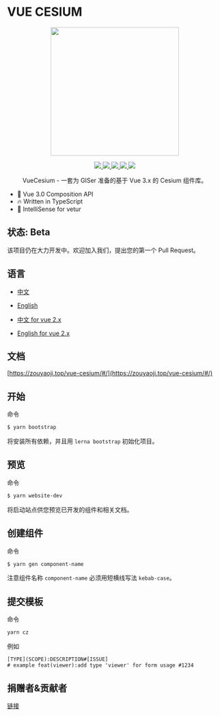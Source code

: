 <!--
 * @Author: zouyaoji@https://github.com/zouyaoji
 * @Date: 2021-04-29 16:12:05
 * @LastEditTime: 2021-09-03 16:55:00
 * @LastEditors: zouyaoji
 * @Description:
 * @FilePath: \vue-cesium@next\README.zh.md
-->
# VUE CESIUM

<p align="center">
  <img width="300px" src="https://zouyaoji.top/vue-cesium/favicon.png">
</p>

<p align="center">
  <a href="https://github.com/zouyaoji/vue-cesium/actions/workflows/publish-npm.yml" target="_blank">
    <img src="https://img.shields.io/github/workflow/status/zouyaoji/vue-cesium/Publish%20to%20NPM%20registry?style=plastic">
  </a>
  <a href="https://www.npmjs.com/package/vue-cesium" target="_blank">
    <img src="https://img.shields.io/npm/v/vue-cesium/next?style=plastic">
  </a>
  <a href="https://npmcharts.com/compare/vue-cesium?minimal=true" target="_blank">
    <img src="https://img.shields.io/npm/dm/vue-cesium?style=plastic">
  </a>
  <a href="https://github.com/zouyaoji/vue-cesium/blob/dev/LICENSE" target="_blank">
    <img src="https://img.shields.io/github/license/zouyaoji/vue-cesium?style=plastic">
  </a>
  <a href="https://coveralls.io/github/zouyaoji/vue-cesium?branch=dev" target="_blank">
    <img src="https://img.shields.io/coveralls/github/zouyaoji/vue-cesium?style=plastic">
  </a>
  <br>
</p>

<p align="center">VueCesium - 一套为 GISer 准备的基于 Vue 3.x 的 Cesium 组件库。</p>

- 💪 Vue 3.0 Composition API
- 🔥 Written in TypeScript
- 🎸 IntelliSense for vetur

## 状态: Beta

该项目仍在大力开发中。欢迎加入我们，提出您的第一个 Pull Request。

## 语言

- [中文](https://github.com/zouyaoji/vue-cesium/blob/dev/README.zh.md)
- [English](https://github.com/zouyaoji/vue-cesium/blob/dev/README.md)

- [中文 for vue 2.x](https://github.com/zouyaoji/vue-cesium-v2/blob/master/README.zh.md)
- [English for vue 2.x](https://github.com/zouyaoji/vue-cesium-v2/blob/master/README.md)

## 文档

[https://zouyaoji.top/vue-cesium/#/](https://zouyaoji.top/vue-cesium/#/)

## 开始

命令

```bash
$ yarn bootstrap
```

将安装所有依赖，并且用 `lerna bootstrap` 初始化项目。

## 预览

命令

```bash
$ yarn website-dev
```

将启动站点供您预览已开发的组件和相关文档。

## 创建组件

命令

```bash
$ yarn gen component-name
```

注意组件名称 `component-name` 必须用短横线写法 `kebab-case`。

## 提交模板

命令

```bash
yarn cz
```

例如

```
[TYPE](SCOPE):DESCRIPTION#[ISSUE]
# example feat(viewer):add type 'viewer' for form usage #1234
```

## 捐赠者&贡献者

[链接](https://zouyaoji.top/vue-cesium/#/zh-CN/donations)
